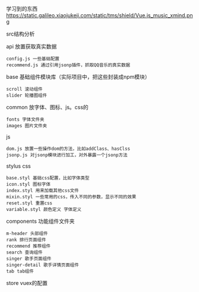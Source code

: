 学习到的东西  https://static.galileo.xiaojukeji.com/static/tms/shield/Vue.js_music_xmind.png

src结构分析

  api 放置获取真实数据

    config.js 一些基础配置
    recommend.js 通过引用jsonp插件，抓取QQ音乐的真实数据
  base 基础组件模块库（实际项目中，把这些封装成npm模块）

    scroll 滚动组件
    slider 轮播图组件
  common 放字体、图标、js。css的

    fonts 字体文件夹
    images 图片文件夹
  js

    dom.js 放置一些操作dom的方法，比如addClass、hasClss
    jsonp.js 对jsonp模块进行加工，对外暴露一个jsonp方法
  stylus css

    base.styl 基础css配置，比如字体类型
    icon.styl 图标字体
    index.styl 用来加载其他css文件
    mixin.styl 一些常用的css，传入不同的参数，显示不同的效果
    reset.styl 重置css
    variable.styl 颜色定义 字体定义
  components 功能组件文件夹

    m-header 头部组件
    rank 排行页面组件
    recommend 推荐组件
    search 查询组件
    singer 歌手页面组件
    singer-detail 歌手详情页面组件
    tab tab组件
  store vuex的配置

